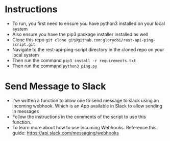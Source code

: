 # Instructions

- To run, you first need to ensure you have python3 installed on your local system
- Also ensure you have the pip3 package installer installed as well
- Clone this repo `git clone git@github.com:gloryobi/rest-api-ping-script.git`
- Navigate to the rest-api-ping-script directory in the cloned repo on your local system
- Then run the command `pip3 install -r requirements.txt`
- Then run the command `python3 ping.py`

# Send Message to Slack
- I've written a function to allow one to send message to slack using an incoming webhook. Which is an App available in Slack to allow sending in messages
- Follow the instructions in the comments of the script to use this function.
- To learn more about how to use Incoming Webhooks. Reference this guide: https://api.slack.com/messaging/webhooks
